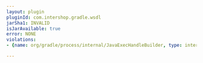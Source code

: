 ```yaml
---
layout: plugin
pluginId: com.intershop.gradle.wsdl
jarSha1: INVALID
isJarAvailable: true
error: NONE
violations:
- {name: org/gradle/process/internal/JavaExecHandleBuilder, type: internal-api-usage}

---
```

